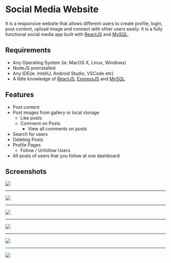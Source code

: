 # Social Media Website
It is a responsive website that allows different users to create profile, login, post content, upload image and connect with other users easily. It is a fully functional social media app built with [ReactJS](https://reactjs.org/) and [MySQL](https://www.mysql.com/).

## Requirements
- Any Operating System (ie. MacOS X, Linux, Windows)
- NodeJS preinstalled
- Any IDE(ie. IntelliJ, Android Studio, VSCode etc)
- A little knowledge of [ReactJS](https://reactjs.org/), [ExpressJS](https://expressjs.com/) and [MySQL](https://www.mysql.com/).

## Features
- Post content
- Post images from gallery or local storage
  - Like posts
  - Comment on Posts
    - View all comments on posts
- Search for users
- Deleting Posts
- Profile Pages
  - Follow / Unfollow Users
- All posts of users that you follow at one dashboard

## Screenshots

![](https://res.cloudinary.com/abhi9av/image/upload/v1667153445/Screenshot_2022-10-30_at_11.21.56_PM_fmr8ig.png)
***
![](https://res.cloudinary.com/abhi9av/image/upload/v1667153445/Screenshot_2022-10-30_at_11.22.32_PM_vnc8gs.png)
***
![](https://res.cloudinary.com/abhi9av/image/upload/v1667153445/Screenshot_2022-10-30_at_11.24.48_PM_vf00ux.png)
***
![](https://res.cloudinary.com/abhi9av/image/upload/v1667153446/Screenshot_2022-10-30_at_11.22.54_PM_wwbqdy.png)
***
![](https://res.cloudinary.com/abhi9av/image/upload/v1667153446/Screenshot_2022-10-30_at_11.23.48_PM_xwbbql.png)
***
![](https://res.cloudinary.com/abhi9av/image/upload/v1667153446/Screenshot_2022-10-30_at_11.24.31_PM_qadvya.png)



